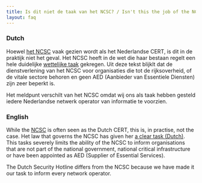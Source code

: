 ```yaml
---
title: Is dit niet de taak van het NCSC? / Isn't this the job of the NCSC?
layout: faq
---
```


### Dutch

Hoewel [het NCSC](https://www.ncsc.nl) vaak gezien wordt als het Nederlandse CERT, is dit in de praktijk niet het geval. Het NCSC heeft in de wet die haar bestaan regelt een hele duidelijke [wettelijke taak](https://www.ncsc.nl/over-ncsc/wettelijke-taak) gekregen. Uit deze tekst blijklt dat de dienstverlening van het NCSC voor organisaties die tot de rijksoverheid, of de vitale sectore behoren en geen AED (Aanbieder van Essentiele Diensten) zijn zeer beperkt is.

Het meldpunt verschilt van het NCSC omdat wij ons als taak hebben gesteld iedere Nederlandse netwerk operator van informatie te voorzien.

### English

While the [NCSC](https://www.ncsc.nl) is often seen as the Dutch CERT, this is, in practise, not the case. Het law that governs the NCSC has given her [a clear task (Dutch)](https://www.ncsc.nl/over-ncsc/wettelijke-taak). This tasks severely limits the ability of the NCSC to inform organisations that are not part of the national government, national critical infrastructure or have been appointed as AED (Supplier of Essential Services).

The Dutch Security Hotline differs from the NCSC because we have made it our task to inform every network operator.